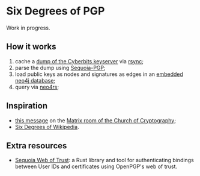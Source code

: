 # Six Degrees of PGP

Work in progress.

## How it works

1. cache a [dump of the Cyberbits keyserver](https://mirror.cyberbits.eu/hockeypuck/dump/) via [rsync](https://github.com/rsyncproject/rsync);
2. parse the dump using [Sequoia-PGP](https://gitlab.com/sequoia-pgp/sequoia/-/tree/main/);
3. load public keys as nodes and signatures as edges in an [embedded neo4j database](https://neo4j.com/blog/neo4j-as-an-embedded-database-when-embedding-graph-db-make-sense/);
4. query via [neo4rs](https://github.com/neo4j-labs/neo4rs);

## Inspiration

- [this message](https://matrix.to/#/!aIgZXmFayJJhxsRtgN:matrix.org/$sdUOTGnUt52J109HXcPzwULhac09A3TDY8z2A55qLt4?via=matrix.org) on the [Matrix room of the Church of Cryptography](https://matrix.to/#/#churchofcrypto:matrix.org);
- [Six Degrees of Wikipedia](https://github.com/jwngr/sdow).

## Extra resources

- [Sequoia Web of Trust](https://gitlab.com/sequoia-pgp/sequoia-wot): a Rust library and tool for authenticating bindings between User IDs and certificates using OpenPGP's web of trust.
